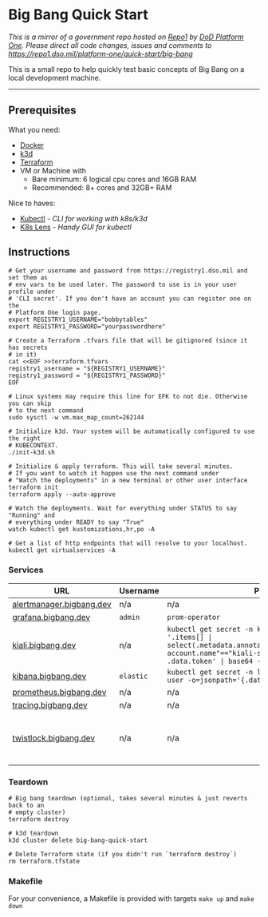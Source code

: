 # Big Bang Quick Start

_This is a mirror of a government repo hosted on [Repo1](https://repo1.dso.mil/) by  [DoD Platform One](http://p1.dso.mil/).  Please direct all code changes, issues and comments to <https://repo1.dso.mil/platform-one/quick-start/big-bang>_

This is a small repo to help quickly test basic concepts of Big Bang on a local development machine.

---

## Prerequisites

What you need:

- [Docker](https://docs.docker.com/get-started/)
- [k3d](https://github.com/rancher/k3d)
- [Terraform](https://learn.hashicorp.com/tutorials/terraform/install-cli)
- VM or Machine with 
  - Bare minimum: 6 logical cpu cores and 16GB RAM
  - Recommended: 8+ cores and 32GB+ RAM

Nice to haves:

- [Kubectl](https://kubernetes.io/docs/tasks/tools/) - _CLI for working with k8s/k3d_
- [K8s Lens](https://k8slens.dev/) - _Handy GUI for kubectl_

## Instructions

```shell
# Get your username and password from https://registry1.dso.mil and set them as
# env vars to be used later. The password to use is in your user profile under
# 'CLI secret'. If you don't have an account you can register one on the 
# Platform One login page.
export REGISTRY1_USERNAME="bobbytables"
export REGISTRY1_PASSWORD="yourpasswordhere"

# Create a Terraform .tfvars file that will be gitignored (since it has secrets
# in it)
cat <<EOF >>terraform.tfvars
registry1_username = "${REGISTRY1_USERNAME}"
registry1_password = "${REGISTRY1_PASSWORD}"
EOF

# Linux systems may require this line for EFK to not die. Otherwise you can skip
# to the next command
sudo sysctl -w vm.max_map_count=262144

# Initialize k3d. Your system will be automatically configured to use the right
# KUBECONTEXT.
./init-k3d.sh

# Initialize & apply terraform. This will take several minutes.
# If you want to watch it happen use the next command under 
# "Watch the deployments" in a new terminal or other user interface
terraform init
terraform apply --auto-approve

# Watch the deployments. Wait for everything under STATUS to say "Running" and
# everything under READY to say "True"
watch kubectl get kustomizations,hr,po -A

# Get a list of http endpoints that will resolve to your localhost.
kubectl get virtualservices -A
```

### Services

| URL                                                          | Username  | Password                                                                                                                                                                                   | Notes                                                               |
| ------------------------------------------------------------ | --------- | ------------------------------------------------------------------------------------------------------------------------------------------------------------------------------------------ | ------------------------------------------------------------------- |
| [alertmanager.bigbang.dev](https://alertmanager.bigbang.dev) | n/a       | n/a                                                                                                                                                                                        | Unauthenticated                                                     |
| [grafana.bigbang.dev](https://grafana.bigbang.dev)           | `admin`   | `prom-operator`                                                                                                                                                                            |                                                                     |
| [kiali.bigbang.dev](https://kiali.bigbang.dev)               | n/a       | `kubectl get secret -n kiali -o=json \| jq -r '.items[] \| select(.metadata.annotations."kubernetes.io/service-account.name"=="kiali-service-account") \| .data.token' \| base64 -d; echo` |                                                                     |
| [kibana.bigbang.dev](https://kibana.bigbang.dev)             | `elastic` | `kubectl get secret -n logging logging-ek-es-elastic-user -o=jsonpath='{.data.elastic}' \| base64 -d; echo`                                                                                |                                                                     |
| [prometheus.bigbang.dev](https://prometheus.bigbang.dev)     | n/a       | n/a                                                                                                                                                                                        | Unauthenticated                                                     |
| [tracing.bigbang.dev](https://tracing.bigbang.dev)           | n/a       | n/a                                                                                                                                                                                        | Unauthenticated                                                     |
| [twistlock.bigbang.dev](https://twistlock.bigbang.dev)       | n/a       | n/a                                                                                                                                                                                        | Twistlock has you create an admin account the first time you log in |

### Teardown

```shell
# Big bang teardown (optional, takes several minutes & just reverts back to an
# empty cluster)
terraform destroy

# k3d teardown
k3d cluster delete big-bang-quick-start

# Delete Terraform state (if you didn't run `terraform destroy`)
rm terraform.tfstate
```

### Makefile

For your convenience, a Makefile is provided with targets `make up` and `make down`
